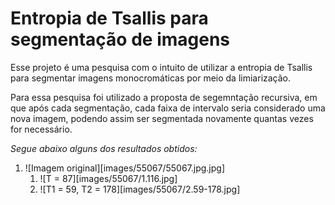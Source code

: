 # Entropia de Tsallis para segmentação de imagens

Esse projeto é uma pesquisa com o intuito de utilizar a entropia de Tsallis para segmentar imagens monocromáticas por meio da limiarização. 

Para essa pesquisa foi utilizado a proposta de segemntação recursiva, em que após cada segmentação, cada faixa de intervalo seria considerado uma nova imagem, podendo assim ser segmentada novamente quantas vezes for necessário.

_Segue abaixo alguns dos resultados obtidos:_

1. ![Imagem original][images/55067/55067.jpg.jpg]
	1. ![T = 87][images/55067/1.116.jpg]
	2. ![T1 = 59, T2 = 178][images/55067/2.59-178.jpg]

